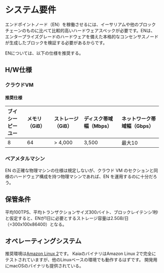 # システム要件

エンドポイントノード（EN）を稼働させるには、イーサリアムや他のブロックチェーンのものに比べて比較的高いハードウェアスペックが必要です。ENは、エンタープライズグレードのハードウェアを備えた本格的なコンセンサスノードが生成したブロックを検証する必要があるからです。

ENについては、以下の仕様を推奨する。

## H/W仕様<a id="h-w-specification"></a>

### クラウドVM<a id="cloud-vm"></a>

#### 推奨仕様<a id="recommended-specification-based-on-aws"></a>

| ブイシーピーユー | メモリ（GiB） | ストレージ（GiB） | ディスク帯域幅（Mbps） | ネットワーク帯域幅（Gbps） |
| :------- | :------- | :--------- | :------------ | :-------------- |
| 8        | 64       | > 4,000    | 3,500         | 最大10            |

### ベアメタルマシン<a id="bare-metal-machine"></a>

EN の正確な物理マシンの仕様は規定しないが、クラウド VM のセクションと同様のハードウェア構成を持つ物理マシンであれば、EN を運用するのに十分だろう。

## 保管条件<a id="storage-requirements"></a>

平均100TPS、平均トランザクションサイズ300バイト、ブロックレイテンシ1秒と仮定すると、ENが1日に必要とするストレージ容量は2.5GB/日（=300x100x86400）となる。

## オペレーティングシステム<a id="operating-system"></a>

推奨環境は[Amazon Linux 2](https://aws.amazon.com/ko/about-aws/whats-new/2017/12/introducing-amazon-linux-2/)です。
KaiaのバイナリはAmazon Linux 2で完全にテストされていますが、他のLinuxベースの環境でも動作するはずです。
開発用にmacOSのバイナリも提供されている。
